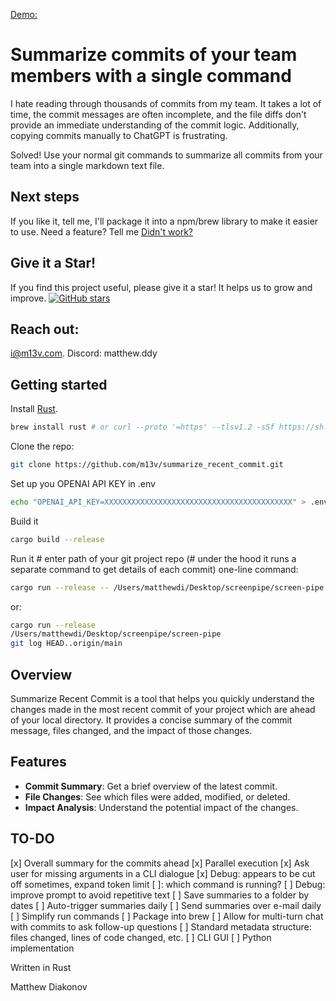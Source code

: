 [Demo:](https://github.com/user-attachments/assets/7a6fa4d5-f77f-4493-a652-6f3e464ddf95)

# Summarize commits of your team members with a single command

I hate reading through thousands of commits from my team. It takes a lot of time, the commit messages are often incomplete, and the file diffs don't provide an immediate understanding of the commit logic. Additionally, copying commits manually to ChatGPT is frustrating.

Solved! Use your normal git commands to summarize all commits from your team into a single markdown text file.

## Next steps

If you like it, tell me, I'll package it into a npm/brew library to make it easier to use.
Need a feature? Tell me
[Didn't work?](https://github.com/m13v/summarize_recent_commit/issues/new?assignees=&labels=dislike&template=dislike.yml&title=installation+didnt+work)

## Give it a Star!

If you find this project useful, please give it a star! It helps us to grow and improve.
[![GitHub stars](https://img.shields.io/github/stars/m13v/summarize_recent_commit.svg?style=social&label=Star)](https://github.com/m13v/summarize_recent_commit/stargazers)


## Reach out: 

i@m13v.com. Discord: matthew.ddy

## Getting started

Install [Rust](https://www.rust-lang.org/tools/install).
```bash
brew install rust # or curl --proto '=https' --tlsv1.2 -sSf https://sh.rustup.rs | sh
```

Clone the repo:
```bash
git clone https://github.com/m13v/summarize_recent_commit.git
```

Set up you OPENAI API KEY in .env
```bash
echo "OPENAI_API_KEY=XXXXXXXXXXXXXXXXXXXXXXXXXXXXXXXXXXXXXXXXXX" > .env
```

Build it
```bash
cargo build --release
```

Run it # enter path of your git project repo (# under the hood it runs a separate command to get details of each commit)
one-line command:
```bash
cargo run --release -- /Users/matthewdi/Desktop/screenpipe/screen-pipe "git log HEAD..origin/main"
```
or:
```bash
cargo run --release 
/Users/matthewdi/Desktop/screenpipe/screen-pipe
git log HEAD..origin/main
```

## Overview

Summarize Recent Commit is a tool that helps you quickly understand the changes made in the most recent commit of your project which are ahead of your local directory. It provides a concise summary of the commit message, files changed, and the impact of those changes.

## Features

- **Commit Summary**: Get a brief overview of the latest commit.
- **File Changes**: See which files were added, modified, or deleted.
- **Impact Analysis**: Understand the potential impact of the changes.

## TO-DO

[x] Overall summary for the commits ahead
[x] Parallel execution
[x] Ask user for missing arguments in a CLI dialogue
[x] Debug: appears to be cut off sometimes, expand token limit
[ ]: which command is running?
[ ] Debug: improve prompt to avoid repetitive text
[ ] Save summaries to a folder by dates
[ ] Auto-trigger summaries daily
[ ] Send summaries over e-mail daily
[ ] Simplify run commands
[ ] Package into brew
[ ] Allow for multi-turn chat with commits to ask follow-up questions
[ ] Standard metadata structure: files changed, lines of code changed, etc.
[ ] CLI GUI
[ ] Python implementation

Written in Rust

Matthew Diakonov